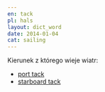 ```yaml
---
en: tack
pl: hals
layout: dict_word
date: 2014-01-04
cat: sailing
---
```


Kierunek z którego wieje wiatr:

* [port tack](/dict/p/port-tack.html)
* [starboard tack](/dict/s/starboard-tack.html)